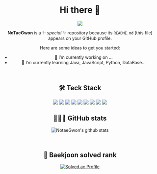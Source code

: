 <div align="center">
  
# Hi there 👋
<img src="https://capsule-render.vercel.app/api?type=waving&color=auto&height=300&section=header&text=Welcome!%20&fontSize=90&&desc=This%20is%20NoTaeGwon%20github" />

**NoTaeGwon** is a ✨ _special_ ✨ repository because its `README.md` (this file) appears on your GitHub profile.

Here are some ideas to get you started:

- 🔭 I’m currently working on ...
- 🌱 I’m currently learning Java, JavaScript, Python, DataBase...

<br>

## 🛠️ Teck Stack

<img src="https://img.shields.io/badge/Python-3776AB?style=flat&logo=Python&logoColor=white"/>
<img src="https://img.shields.io/badge/Java-007396?style=flat&logo=Java&logoColor=white"/>
<img src="https://img.shields.io/badge/Oracle-F80000?style=flat&logo=Oracle&logoColor=white"/>
<img src="https://img.shields.io/badge/MySQL-4479A1?style=flat&logo=MySQL&logoColor=white"/>
<img src="https://img.shields.io/badge/Kotlin-7F52FF?style=flat&logo=Kotlin&logoColor=white"/>
<img src="https://img.shields.io/badge/HTML-E34F26?style=flat-square&logo=HTML5&logoColor=white"/>
<img src="https://img.shields.io/badge/CSS3-1572B6?style=flat&logo=CSS3&logoColor=white"/>
<img src="https://img.shields.io/badge/JavaScript-F7DF1E?style=flat-square&logo=JavaScript&logoColor=white"/>
<img src="https://img.shields.io/badge/Vue.js-4FC08D?style=flat&logo=Vue.js&logoColor=white"/>

<br>

## 👨🏻‍💻 GitHub stats

![NotaeGwon's github stats](https://github-readme-stats.vercel.app/api?username=NotaeGwon&show_icons=true)

<br>

## 🏅 Baekjoon solved rank

[![Solved.ac Profile](http://mazassumnida.wtf/api/v2/generate_badge?boj=tg0926)](https://solved.ac/tg0926/)

<br>

</div>
